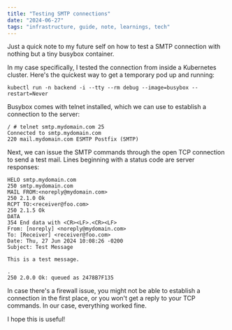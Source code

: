 ```yaml
---
title: "Testing SMTP connections"
date: "2024-06-27"
tags: "infrastructure, guide, note, learnings, tech"
---
```


Just a quick note to my future self on how to test a SMTP connection with nothing but a tiny busybox container.

In my case specifically, I tested the connection from inside a Kubernetes cluster. Here's the quickest way to get a temporary pod up and running:

```
kubectl run -n backend -i --tty --rm debug --image=busybox --restart=Never
```

Busybox comes with telnet installed, which we can use to establish a connection to the server:

```
/ # telnet smtp.mydomain.com 25
Connected to smtp.mydomain.com
220 mail.mydomain.com ESMTP Postfix (SMTP)
```

Next, we can issue the SMTP commands through the open TCP connection to send a test mail. Lines beginning with a status code are server responses:

```
HELO smtp.mydomain.com
250 smtp.mydomain.com
MAIL FROM:<noreply@mydomain.com>                         
250 2.1.0 Ok
RCPT TO:<receiver@foo.com>
250 2.1.5 Ok
DATA  
354 End data with <CR><LF>.<CR><LF>
From: [noreply] <noreply@mydomain.com>
To: [Receiver] <receiver@foo.com>
Date: Thu, 27 Jun 2024 10:08:26 -0200
Subject: Test Message

This is a test message.

.
250 2.0.0 Ok: queued as 2478B7F135
```

In case there's a firewall issue, you might not be able to establish a connection in the first place, or you won't get a reply to your TCP commands. In our case, everything worked fine.

I hope this is useful!

